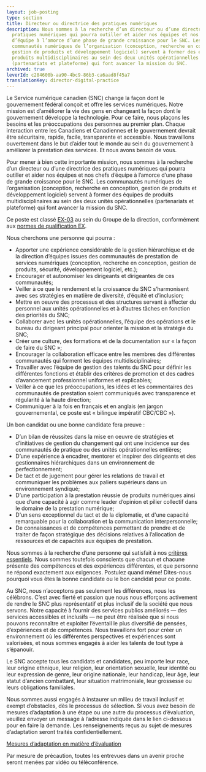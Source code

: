 ```yaml
---
layout: job-posting
type: section
title: Directeur ou directrice des pratiques numériques
description: Nous sommes à la recherche d’un directeur ou d’une directrice des
  pratiques numériques qui pourra outiller et aider nos équipes et nos chefs
  d’équipe à l’amorce d’une phase de grande croissance pour le SNC. Les
  communautés numériques de l’organisation (conception, recherche en conception,
  gestion de produits et développement logiciel) servent à former des équipes de
  produits multidisciplinaires au sein des deux unités opérationnelles
  (partenariats et plateforme) qui font avancer la mission du SNC.
archived: true
leverId: c284600b-aa90-4bc9-86b3-ca6aad8f45a7
translationKey: director-digital-practice
---
```

Le Service numérique canadien (SNC) change la façon dont le gouvernement fédéral conçoit et offre les services numériques. Notre mission est d’améliorer la vie des gens en changeant la façon dont le gouvernement développe la technologie. Pour ce faire, nous plaçons les besoins et les préoccupations des personnes au premier plan. Chaque interaction entre les Canadiens et Canadiennes et le gouvernement devrait être sécuritaire, rapide, facile, transparente et accessible. Nous travaillons ouvertement dans le but d’aider tout le monde au sein du gouvernement à améliorer la prestation des services. Et nous avons besoin de vous.

Pour mener à bien cette importante mission, nous sommes à la recherche d’un directeur ou d’une directrice des pratiques numériques qui pourra outiller et aider nos équipes et nos chefs d’équipe à l’amorce d’une phase de grande croissance pour le SNC. Les communautés numériques de l’organisation (conception, recherche en conception, gestion de produits et développement logiciel) servent à former des équipes de produits multidisciplinaires au sein des deux unités opérationnelles (partenariats et plateforme) qui font avancer la mission du SNC.

Ce poste est classé [EX-03](https://www.canada.ca/fr/agence-revenu/organisation/carrieres-a-arc/renseignements-ont-deplaces/taux-remuneration/echelles-salariales-groupe-direction.html) au sein du Groupe de la direction, conformément aux [normes de qualification EX](https://www.canada.ca/fr/secretariat-conseil-tresor/services/dotation/normes-qualification/centrale.html#ex).

Nous cherchons une personne qui pourra :

* Apporter une expérience considérable de la gestion hiérarchique et de la direction d’équipes issues des communautés de prestation de services numériques (conception, recherche en conception, gestion de produits, sécurité, développement logiciel, etc.);
* Encourager et autonomiser les dirigeants et dirigeantes de ces communautés;
* Veiller à ce que le rendement et la croissance du SNC s’harmonisent avec ses stratégies en matière de diversité, d’équité et d’inclusion;
* Mettre en oeuvre des processus et des structures servant à affecter du personnel aux unités opérationnelles et à d’autres tâches en fonction des priorités du SNC;
* Collaborer avec les unités opérationnelles, l’équipe des opérations et le bureau du dirigeant principal pour orienter la mission et la stratégie du SNC;
* Créer une culture, des formations et de la documentation sur « la façon de faire du SNC »;
* Encourager la collaboration efficace entre les membres des différentes communautés qui forment les équipes multidisciplinaires;
* Travailler avec l’équipe de gestion des talents du SNC pour définir les différentes fonctions et établir des critères de promotion et des cadres d’avancement professionnel uniformes et explicables;
* Veiller à ce que les préoccupations, les idées et les commentaires des communautés de prestation soient communiqués avec transparence et régularité à la haute direction;
* Communiquer à la fois en français et en anglais (en jargon gouvernemental, ce poste est « bilingue impératif CBC/CBC »).

Un bon candidat ou une bonne candidate fera preuve :

* D’un bilan de réussites dans la mise en oeuvre de stratégies et d’initiatives de gestion du changement qui ont une incidence sur des communautés de pratique ou des unités opérationnelles entières;
* D’une expérience à encadrer, mentorer et inspirer des dirigeants et des gestionnaires hiérarchiques dans un environnement de perfectionnement;
* De tact et de jugement pour gérer les relations de travail et communiquer les problèmes aux paliers supérieurs dans un environnement syndiqué;
* D’une participation à la prestation réussie de produits numériques ainsi que d’une capacité à agir comme leader d’opinion et pilier collectif dans le domaine de la prestation numérique;
* D'un sens exceptionnel du tact et de la diplomatie, et d'une capacité remarquable pour la collaboration et la communication interpersonnelle;
* De connaissances et de compétences permettant de prendre et de traiter de façon stratégique des décisions relatives à l’allocation de ressources et de capacités aux équipes de prestation.

Nous sommes à la recherche d’une personne qui satisfait à nos [critères essentiels](https://docs.google.com/document/d/1wwCeaYdLhPOUcMXJuCZ8cJXTEfp-YDRy/edit). Nous sommes toutefois conscients que chacun et chacune présente des compétences et des expériences différentes, et que personne ne répond exactement aux exigences. Postulez quand même! Dites-nous pourquoi vous êtes la bonne candidate ou le bon candidat pour ce poste.

Au SNC, nous n’acceptons pas seulement les différences, nous les célébrons. C’est avec fierté et passion que nous nous efforçons activement de rendre le SNC plus représentatif et plus inclusif de la société que nous servons. Notre capacité à fournir des services publics améliorés — des services accessibles et inclusifs — ne peut être réalisée que si nous pouvons reconnaître et exploiter l’éventail le plus diversifié de pensées, d’expériences et de compétences. Nous travaillons fort pour créer un environnement où les différentes perspectives et expériences sont valorisées, et nous sommes engagés à aider les talents de tout type à s’épanouir.

Le SNC accepte tous les candidats et candidates, peu importe leur race, leur origine ethnique, leur religion, leur orientation sexuelle, leur identité ou leur expression de genre, leur origine nationale, leur handicap, leur âge, leur statut d’ancien combattant, leur situation matrimoniale, leur grossesse ou leurs obligations familiales.

Nous sommes aussi engagés à instaurer un milieu de travail inclusif et exempt d’obstacles, dès le processus de sélection. Si vous avez besoin de mesures d’adaptation à une étape ou une autre du processus d’évaluation, veuillez envoyer un message à l’adresse indiquée dans le lien ci-dessous pour en faire la demande. Les renseignements reçus au sujet de mesures d’adaptation seront traités confidentiellement.

[Mesures d’adaptation en matière d’évaluation](https://www.canada.ca/fr/commission-fonction-publique/services/mesures-d-adaptation-matiere-evaluation.html)

Par mesure de précaution, toutes les entrevues dans un avenir proche seront menées par vidéo ou téléconférence.